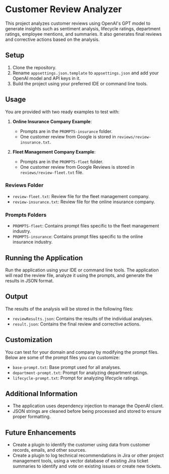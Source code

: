 # Customer Review Analyzer

This project analyzes customer reviews using OpenAI's GPT model to generate insights such as sentiment analysis, lifecycle ratings, department ratings, employee mentions, and summaries. It also generates final reviews and corrective actions based on the analysis.

## Setup

1. Clone the repository.
2. Rename `appsettings.json.template` to `appsettings.json` and add your OpenAI model and API keys in it.
3. Build the project using your preferred IDE or command line tools.

## Usage

You are provided with two ready examples to test with:

1. **Online Insurance Company Example**:
   - Prompts are in the `PROMPTS-insurance` folder.
   - One customer review from Google is stored in `reviews/review-insurance.txt`.

2. **Fleet Management Company Example**:
   - Prompts are in the `PROMPTS-fleet` folder.
   - One customer review from Google Reviews is stored in `reviews/review-fleet.txt` file.

### Reviews Folder

- `review-fleet.txt`: Review file for the fleet management company.
- `review-insurance.txt`: Review file for the online insurance company.

### Prompts Folders

- `PROMPTS-fleet`: Contains prompt files specific to the fleet management industry.
- `PROMPTS-insurance`: Contains prompt files specific to the online insurance industry.

## Running the Application

Run the application using your IDE or command line tools. The application will read the review file, analyze it using the prompts, and generate the results in JSON format.

## Output

The results of the analysis will be stored in the following files:

- `reviewResults.json`: Contains the results of the individual analyses.
- `result.json`: Contains the final review and corrective actions.

## Customization

You can test for your domain and company by modifying the prompt files. Below are some of the prompt files you can customize:

- `base-prompt.txt`: Base prompt used for all analyses.
- `department-prompt.txt`: Prompt for analyzing department ratings.
- `lifecycle-prompt.txt`: Prompt for analyzing lifecycle ratings.

## Additional Information

- The application uses dependency injection to manage the OpenAI client.
- JSON strings are cleaned before being processed and stored to ensure proper formatting.

## Future Enhancements

- Create a plugin to identify the customer using data from customer records, emails, and other sources.
- Create a plugin to log technical recommendations in Jira or other project management tools, using a vector database of existing Jira ticket summaries to identify and vote on existing issues or create new tickets.